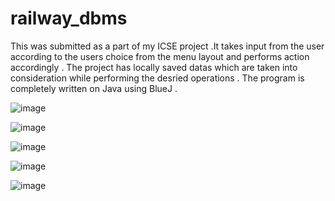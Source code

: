 # railway_dbms
This was submitted as a part of my ICSE project .It takes input from the user according to the users choice from the menu layout and performs action accordingly .
The project has locally saved datas which are taken into consideration while performing the desried operations .
The program is completely written on Java using BlueJ .




![image](https://user-images.githubusercontent.com/55712612/100523494-e3d3c100-31d6-11eb-8436-c5bb5caf6f3c.png)



![image](https://user-images.githubusercontent.com/55712612/100523530-1c739a80-31d7-11eb-8738-84b4542c96a7.png)



![image](https://user-images.githubusercontent.com/55712612/100523524-1087d880-31d7-11eb-9f32-59c107b73c43.png)



![image](https://user-images.githubusercontent.com/55712612/100523537-29908980-31d7-11eb-932a-9b84142f2ee4.png)



![image](https://user-images.githubusercontent.com/55712612/100523553-44fb9480-31d7-11eb-81f3-2e236eea1431.png)
